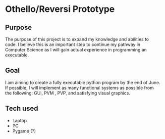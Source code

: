 # Othello/Reversi Prototype

## Purpose
The purpose of this project is to expand my knowledge and abilities to code. I believe this is an important step to continue my pathway in Computer Science as I will gain actual experience in programming an executable. 

## Goal 
I am aiming to create a fully executable python program by the end of June. If possible, I will implement as many functional systems as possible from the following: GUI, PVM , PVP, and satisfying visual graphics.

## Tech used
- Laptop
- PC
- Pygame (?)
